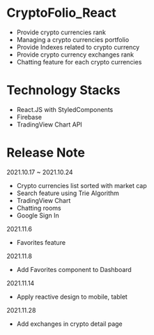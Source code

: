 # CryptoFolio_React

* Provide crypto currencies rank
* Managing a crypto currencies portfolio
* Provide Indexes related to crypto currency
* Provide crypto currency exchanges rank
* Chatting feature for each crypto currencies


# Technology Stacks

* React.JS with StyledComponents
* Firebase
* TradingView Chart API


# Release Note

2021.10.17 ~ 2021.10.24
* Crypto currencies list sorted with market cap
* Search feature using Trie Algorithm
* TradingView Chart
* Chatting rooms
* Google Sign In

2021.11.6
* Favorites feature

2021.11.8
* Add Favorites component to Dashboard

2021.11.14
* Apply reactive design to mobile, tablet

2021.11.28
* Add exchanges in crypto detail page
